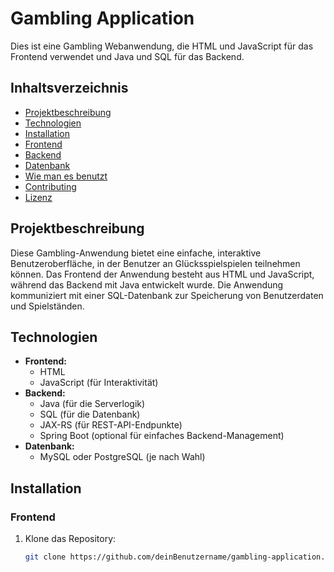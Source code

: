 # Gambling Application

Dies ist eine Gambling Webanwendung, die HTML und JavaScript für das Frontend verwendet und Java und SQL für das Backend.

## Inhaltsverzeichnis

- [Projektbeschreibung](#projektbeschreibung)
- [Technologien](#technologien)
- [Installation](#installation)
- [Frontend](#frontend)
- [Backend](#backend)
- [Datenbank](#datenbank)
- [Wie man es benutzt](#wie-man-es-benutzt)
- [Contributing](#contributing)
- [Lizenz](#lizenz)

## Projektbeschreibung

Diese Gambling-Anwendung bietet eine einfache, interaktive Benutzeroberfläche, in der Benutzer an Glücksspielspielen teilnehmen können. Das Frontend der Anwendung besteht aus HTML und JavaScript, während das Backend mit Java entwickelt wurde. Die Anwendung kommuniziert mit einer SQL-Datenbank zur Speicherung von Benutzerdaten und Spielständen.

## Technologien

- **Frontend:** 
  - HTML
  - JavaScript (für Interaktivität)
- **Backend:**
  - Java (für die Serverlogik)
  - SQL (für die Datenbank)
  - JAX-RS (für REST-API-Endpunkte)
  - Spring Boot (optional für einfaches Backend-Management)
- **Datenbank:**
  - MySQL oder PostgreSQL (je nach Wahl)

## Installation

### Frontend

1. Klone das Repository:
   ```bash
   git clone https://github.com/deinBenutzername/gambling-application.git
